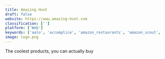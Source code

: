 ```yaml
---
title: Amazing Hunt
draft: false 
website: https://www.amazing-hunt.com
classification: ['']
platform: ['Web']
keywords: ['aalo', 'accomplice', 'amazon_restaurants', 'amazon_scout', 'bookpin', 'dollar_tea_club', 'goody', 'grabr', 'iconstore', 'robomart', 'rotten_tomatoes', 'savione', 'serve', 'tesla_summon', 'trakt.tv', 'teabot']
image: logo.png
---
```

The coolest products, you can actually buy